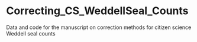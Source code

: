 # Correcting_CS_WeddellSeal_Counts
Data and code for the manuscript on correction methods for citizen science Weddell seal counts
